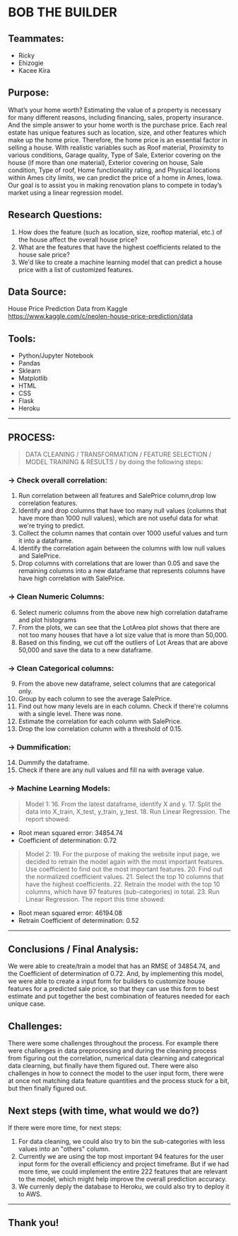 # BOB THE BUILDER

## Teammates:

- Ricky
- Ehizogie
- Kacee Kira

## Purpose:

What’s your home worth? Estimating the value of a property is necessary for many different reasons, including financing, sales, property insurance. And the simple answer to your home worth is the purchase price. Each real estate has unique features such as location, size, and other features which make up the home price. Therefore, the home price is an essential factor in selling a house.
With realistic variables such as Roof material, Proximity to various conditions, Garage quality, Type of Sale, Exterior covering on the house (if more than one material), Exterior covering on house, Sale condition, Type of roof, Home functionality rating, and Physical locations within Ames city limits, we can predict the price of a home in Ames, Iowa. Our goal is to assist you in making renovation plans to compete in today’s market using a linear regression model.

## Research Questions:

1. How does the feature (such as location, size, rooftop material, etc.) of the house affect the overall house price?
2. What are the features that have the highest coefficients related to the house sale price?
3. We'd like to create a machine learning model that can predict a house price with a list of customized features.

## Data Source:

House Price Prediction Data from Kaggle
https://www.kaggle.com/c/neolen-house-price-prediction/data

## Tools:

- Python/Jupyter Notebook
- Pandas
- Sklearn
- Matplotlib
- HTML
- CSS
- Flask
- Heroku

---

## PROCESS:

> DATA CLEANING / TRANSFORMATION / FEATURE SELECTION / MODEL TRAINING & RESULTS /
> by doing the following steps:

### -> Check overall correlation:

1. Run correlation between all features and SalePrice column,drop low correlation features.
2. Identify and drop columns that have too many null values (columns that have more than 1000 null values), which are not useful data for what we're trying to predict.
3. Collect the column names that contain over 1000 useful values and turn it into a dataframe.
4. Identify the correlation again between the columns with low null values and SalePrice.
5. Drop columns with correlations that are lower than 0.05 and save the remaining columns into a new dataframe that represents columns have have high correlation with SalePrice.

### -> Clean Numeric Columns:

6. Select numeric columns from the above new high correlation dataframe and plot histograms
7. From the plots, we can see that the LotArea plot shows that there are not too many houses that have a lot size value that is more than 50,000.
8. Based on this finding, we cut off the outliers of Lot Areas that are above 50,000 and save the data to a new dataframe.

### -> Clean Categorical columns:

9.  From the above new dataframe, select columns that are categorical only.
10. Group by each column to see the average SalePrice.
11. Find out how many levels are in each column. Check if there're columns with a single level. There was none.
12. Estimate the correlation for each column with SalePrice.
13. Drop the low correlation column with a threshold of 0.15.

### -> Dummification:

14. Dummify the dataframe.
15. Check if there are any null values and fill na with average value.

### -> Machine Learning Models:

> Model 1: 16. From the latest dataframe, identify X and y. 17. Split the data into X_train, X_test, y_train, y_test. 18. Run Linear Regression. The report showed:

- Root mean squared error: 34854.74
- Coefficient of determination: 0.72

> Model 2: 19. For the purpose of making the website input page, we decided to retrain the model again with the most important features. Use coefficient to find out the most important features. 20. Find out the normalized coefficient values. 21. Select the top 10 columns that have the highest coefficients. 22. Retrain the model with the top 10 columns, which have 97 features (sub-categories) in total. 23. Run Linear Regression. The report this time showed:

- Root mean squared error: 46194.08
- Retrain Coefficient of determination: 0.52

---

## Conclusions / Final Analysis:

We were able to create/train a model that has an RMSE of 34854.74, and the Coefficient of determination of 0.72.
And, by implementing this model, we were able to create a input form for builders to customize house features for a predicted sale price, so that they can use this form to best estimate and put together the best combination of features needed for each unique case.

## Challenges:

There were some challenges throughout the process. For example there were challenges in data preprocessing and during the cleaning process from figuring out the correlation, numerical data clearning and categorical data clearning, but finally have them figured out. There were also challenges in how to connect the model to the user input form, there were at once not matching data feature quantities and the process stuck for a bit, but then finally figured out.

## Next steps (with time, what would we do?)

If there were more time, for next steps:

1. For data cleaning, we could also try to bin the sub-categories with less values into an "others" column.
2. Currently we are using the top most important 94 features for the user input form for the overall efficiency and project timeframe. But if we had more time, we could implement the entire 222 features that are relevant to the model, which might help improve the overall prediction accuracy.
3. We currenly deply the database to Heroku, we could also try to deploy it to AWS.

---

## Thank you!
